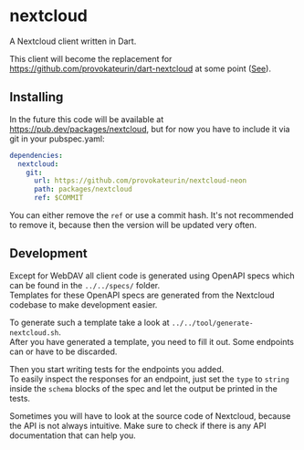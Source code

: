 # nextcloud

A Nextcloud client written in Dart.  

This client will become the replacement for https://github.com/provokateurin/dart-nextcloud at some point ([See](https://github.com/provokateurin/nextcloud-neon/issues/1)).


## Installing

In the future this code will be available at https://pub.dev/packages/nextcloud, but for now you have to include it via git in your pubspec.yaml:
```yaml
dependencies:
  nextcloud:
    git:
      url: https://github.com/provokateurin/nextcloud-neon
      path: packages/nextcloud
      ref: $COMMIT
```
You can either remove the `ref` or use a commit hash. It's not recommended to remove it, because then the version will be updated very often.

## Development

Except for WebDAV all client code is generated using OpenAPI specs which can be found in the `../../specs/` folder.  
Templates for these OpenAPI specs are generated from the Nextcloud codebase to make development easier.  

To generate such a template take a look at `../../tool/generate-nextcloud.sh`.  
After you have generated a template, you need to fill it out. Some endpoints can or have to be discarded.  

Then you start writing tests for the endpoints you added.  
To easily inspect the responses for an endpoint, just set the `type` to `string` inside the `schema` blocks of the spec and let the output be printed in the tests.

Sometimes you will have to look at the source code of Nextcloud, because the API is not always intuitive. Make sure to check if there is any API documentation that can help you.
